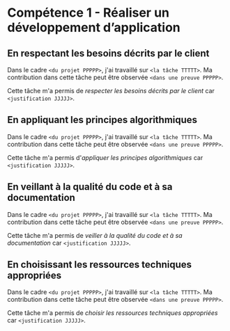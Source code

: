# Compétence 1 - Réaliser un développement d’application

## En respectant les besoins décrits par le client

Dans le cadre `<du projet PPPPP>`, j'ai travaillé sur `<la tâche TTTTT>`.
Ma contribution dans cette tâche peut être observée `<dans une preuve PPPPP>`.

Cette tâche m'a permis de *respecter les besoins décrits par le client* car
`<justification JJJJJ>`.

## En appliquant les principes algorithmiques

Dans le cadre `<du projet PPPPP>`, j'ai travaillé sur `<la tâche TTTTT>`.
Ma contribution dans cette tâche peut être observée `<dans une preuve PPPPP>`.

Cette tâche m'a permis d'*appliquer les principes algorithmiques* car
`<justification JJJJJ>`.

## En veillant à la qualité du code et à sa documentation

Dans le cadre `<du projet PPPPP>`, j'ai travaillé sur `<la tâche TTTTT>`.
Ma contribution dans cette tâche peut être observée `<dans une preuve PPPPP>`.

Cette tâche m'a permis de *veiller à la qualité du code et à sa
documentation* car `<justification JJJJJ>`.

## En choisissant les ressources techniques appropriées

Dans le cadre `<du projet PPPPP>`, j'ai travaillé sur `<la tâche TTTTT>`.
Ma contribution dans cette tâche peut être observée `<dans une preuve PPPPP>`.

Cette tâche m'a permis de *choisir les ressources techniques appropriées* car
`<justification JJJJJ>`.
